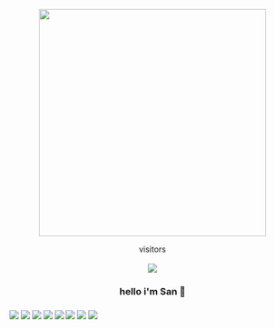 <p align="center"> 
  <img src="https://cdn.dribbble.com/users/1059583/screenshots/4171367/coding-freak.gif" width="400" />
</p>

<p align="center"> 
 visitors<br><br>
  <img src="https://profile-counter.glitch.me/sanranj87/count.svg" />
</p>

<h3 align="center">hello i'm San 👋</h3>
<h3 align="center>Full Stack Developer 😜</h3>

<h1>i like tea ☕️ </h1>

<h1>i code everyday 👨‍💻</h1>



<h2> Languages and Tools I work with: </h2>

<a><img src="https://img.shields.io/badge/-Nodejs-43853?logo=Node.js&logoColor=white"></a>
<img src="https://img.shields.io/badge/-NPM-CB3837?logo=npm&logoColor=white">
<img src="https://img.shields.io/badge/-HTML5-E34F26?logo=html5&logoColor=white">
<a><img src="https://img.shields.io/badge/-JavaScript-grey?logo=JavaScript&logoColor=#61dbfb"></a>
<a><img src="https://img.shields.io/badge/-Json-35495e?logo=Json&logoColor=#42b883"></a>
<img src="https://img.shields.io/badge/-MongoDB-13aa52?logo=mongodb&logoColor=white">
<img src="https://img.shields.io/badge/-Heroku-430098?logo=heroku&logoColor=white">
<img src="https://img.shields.io/badge/-mysql-2088FF?logo=mysql&logoColor=white">
<img src="https://img.shields.io/badge/-repl.it-56676e?logo=repl.it&logoColor=white"></a>
